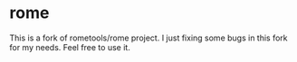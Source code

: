rome
====

This is a fork of rometools/rome project. I just fixing some bugs in this fork for my needs. Feel free to use it.
